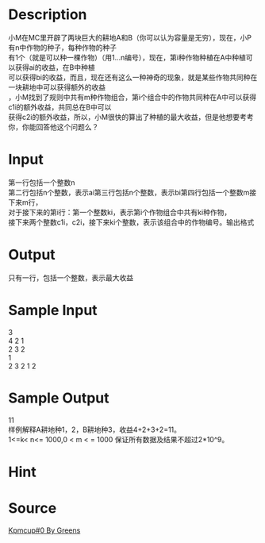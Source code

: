 
# Description

<div class="content"><div>小M在MC里开辟了两块巨大的耕地A和B（你可以认为容量是无穷），现在，小P有n中作物的种子，每种作物的种子</div>
<div>有1个（就是可以种一棵作物）（用1...n编号），现在，第i种作物种植在A中种植可以获得ai的收益，在B中种植</div>
<div>可以获得bi的收益，而且，现在还有这么一种神奇的现象，就是某些作物共同种在一块耕地中可以获得额外的收益</div>
<div>，小M找到了规则中共有m种作物组合，第i个组合中的作物共同种在A中可以获得c1i的额外收益，共同总在B中可以</div>
<div>获得c2i的额外收益，所以，小M很快的算出了种植的最大收益，但是他想要考考你，你能回答他这个问题么？</div>
<p></p></div>

# Input

<div class="content"><div>第一行包括一个整数n</div>
<div>第二行包括n个整数，表示ai第三行包括n个整数，表示bi第四行包括一个整数m接下来m行，</div>
<div>对于接下来的第i行：第一个整数ki，表示第i个作物组合中共有ki种作物，</div>
<div>接下来两个整数c1i，c2i，接下来ki个整数，表示该组合中的作物编号。输出格式</div></div>

# Output

<div class="content"><p>只有一行，包括一个整数，表示最大收益</p></div>

# Sample Input

<div class="content"><span class="sampledata">3<br/>
4 2 1<br/>
2 3 2<br/>
1<br/>
2 3 2 1 2</span></div>

# Sample Output

<div class="content"><span class="sampledata">11<br/>
样例解释A耕地种1，2，B耕地种3，收益4+2+3+2=11。<br/>
1&lt;=k&lt; n&lt;= 1000,0 &lt; m &lt; = 1000 保证所有数据及结果不超过2*10^9。</span></div>

# Hint

<div class="content"><p></p></div>

# Source

<div class="content"><p><a href="problemset.php?search=Kpmcup#0 By Greens">Kpmcup#0 By Greens</a></p></div>


